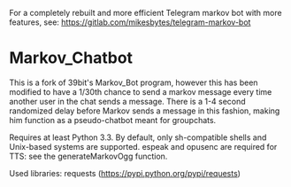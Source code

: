 For a completely rebuilt and more efficient Telegram markov bot with more features, see: https://gitlab.com/mikesbytes/telegram-markov-bot

# Markov_Chatbot

This is a fork of 39bit's Markov_Bot program, however this has been modified to have a 1/30th chance to send a markov message every time another user in the chat sends a message. There is a 1-4 second randomized delay before Markov sends a message in this fashion, making him function as a pseudo-chatbot meant for groupchats.

Requires at least Python 3.3. By default, only sh-compatible shells and Unix-based systems are supported. espeak and opusenc are required for TTS: see the generateMarkovOgg function.

Used libraries: requests (https://pypi.python.org/pypi/requests)
